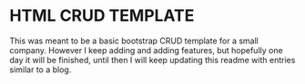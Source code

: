 # HTML CRUD TEMPLATE

This was meant to be a basic bootstrap CRUD template for a small company.
However I keep adding and adding features, but hopefully one day it will be finished, until then I will keep updating this readme 
with entries similar to a blog.